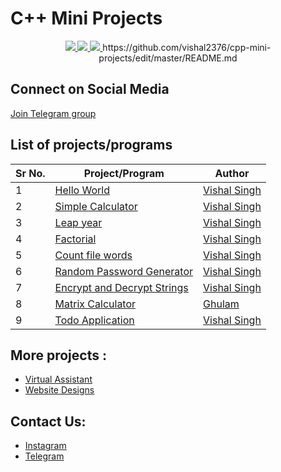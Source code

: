 # C++ Mini Projects

<p align="center">
  <a href="https://github.com/vishal2376/cpp-mini-projects/issues">
    <img src="https://img.shields.io/github/issues/vishal2376/cpp-mini-projects"/> 
  </a>
  <a href="https://github.com/vishal2376/cpp-mini-projects/stargazers">
    <img src="https://img.shields.io/github/stars/vishal2376/cpp-mini-projects"/> 
  </a>
    <a href="https://github.com/vishal2376/cpp-mini-projects/blob/master/LICENSE">
    <img src="https://img.shields.io/github/license/vishal2376/cpp-mini-projects"/> 
  </a>https://github.com/vishal2376/cpp-mini-projects/edit/master/README.md
</p>

## Connect on Social Media

[Join Telegram group](https://t.me/cppwithtricks)

## List of projects/programs

Sr No.   | Project/Program | Author
--- | --- | ---
1 | [Hello World](hello_world) | [Vishal Singh](https://github.com/vishal2376) 
2 | [Simple Calculator](simple_calculator) | [Vishal Singh](https://github.com/vishal2376)
3 | [Leap year](leap_year) | [Vishal Singh](https://github.com/vishal2376)
4 | [Factorial](factorial) | [Vishal Singh](https://github.com/vishal2376)
5 | [Count file words](count_file_words) | [Vishal Singh](https://github.com/vishal2376)
6 | [Random Password Generator](random_password_generator) | [Vishal Singh](https://github.com/vishal2376)
7 | [Encrypt and Decrypt Strings](encrypt_decrypt_strings) | [Vishal Singh](https://github.com/vishal2376)
8 | [Matrix Calculator](matrix_calculator) | [Ghulam](https://github.com/ghulam2545) 
9 | [Todo Application](https://github.com/vishal2376/todo) | [Vishal Singh](https://github.com/vishal2376)

## More projects : 
   
  - [Virtual Assistant](https://github.com/vishal2376/virtual-assistant)
  - [Website Designs](https://github.com/vishal2376/Website-Design)
  
## Contact Us:  
  - [Instagram](https://www.instagram.com/vishal_2376/)
  - [Telegram](https://t.me/vishal2376/)
